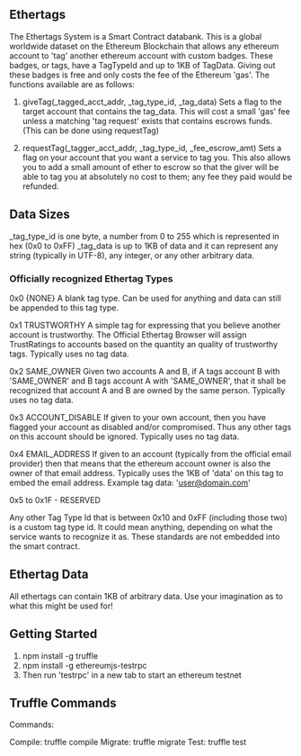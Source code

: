 
## Ethertags

The Ethertags System is a Smart Contract databank.  This is a global worldwide dataset on the Ethereum Blockchain that allows any ethereum account to 'tag' another ethereum account with custom badges. These badges, or tags, have a TagTypeId and up to 1KB of TagData.  Giving out these badges is free and only costs the fee of the Ethereum 'gas'.  The functions available are as follows:  

1. giveTag(_tagged_acct_addr, _tag_type_id, _tag_data)
  Sets a flag to the target account that contains the tag_data.  This will cost a small 'gas' fee unless a matching 'tag request' exists that contains escrows funds.  (This can be done using requestTag)

2. requestTag(_tagger_acct_addr, _tag_type_id, _fee_escrow_amt)
  Sets a flag on your account that you want a service to tag you.  This also allows you to add a small amount of ether to escrow so that the giver will be able to tag you at absolutely no cost to them; any fee they paid would be refunded.




## Data Sizes

_tag_type_id is one byte, a number from 0 to 255 which is represented in hex (0x0 to 0xFF)
_tag_data is up to 1KB of data and it can represent any string (typically in UTF-8), any integer, or any other arbitrary data.


### Officially recognized Ethertag Types

0x0 {NONE}
  A blank tag type.  Can be used for anything and data can still be appended to this tag type.

0x1 TRUSTWORTHY
  A simple tag for expressing that you believe another account is trustworthy.  The Official Ethertag Browser will assign TrustRatings to accounts based on the quantity an quality of trustworthy tags.  Typically uses no tag data.

0x2 SAME_OWNER
  Given two accounts A and B, if A tags account B with 'SAME_OWNER' and B tags account A with 'SAME_OWNER', that it shall be recognized that account A and B are owned by the same person. Typically uses no tag data.

0x3 ACCOUNT_DISABLE
    If given to your own account, then you have flagged your account as disabled and/or compromised.  Thus any other tags on this account should be ignored. Typically uses no tag data.

0x4 EMAIL_ADDRESS
    If given to an account (typically from the official email provider) then that means that the ethereum account owner is also the owner of that email address.  Typically uses the 1KB of 'data' on this tag to embed the email address.  Example tag data: 'user@domain.com'

0x5 to 0x1F - RESERVED

Any other Tag Type Id that is between 0x10 and 0xFF (including those two) is a custom tag type id.  It could mean anything, depending on what the service wants to recognize it as.  These standards are not embedded into the smart contract.  


## Ethertag Data
 All ethertags can contain 1KB of arbitrary data.  Use your imagination as to what this might be used for!


## Getting Started
1. npm install -g truffle
2. npm install -g ethereumjs-testrpc
3. Then run 'testrpc' in a new tab to start an ethereum testnet




## Truffle Commands

Commands:

  Compile: truffle compile
  Migrate: truffle migrate
  Test:    truffle test
